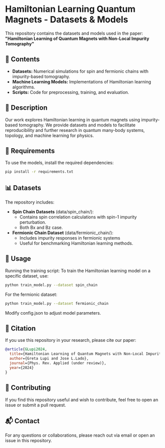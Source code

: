 # Hamiltonian Learning Quantum Magnets - Datasets & Models

This repository contains the datasets and models used in the paper:  
**"Hamiltonian Learning of Quantum Magnets with Non-Local Impurity Tomography"**  

## 📂 Contents
- **Datasets:** Numerical simulations for spin and fermionic chains with impurity-based tomography.
- **Machine Learning Models:** Implementations of Hamiltonian learning algorithms.
- **Scripts:** Code for preprocessing, training, and evaluation.

## 📜 Description
Our work explores Hamiltonian learning in quantum magnets using impurity-based tomography. We provide datasets and models to facilitate reproducibility and further research in quantum many-body systems, topology, and machine learning for physics.

## 🔧 Requirements
To use the models, install the required dependencies:
```bash
pip install -r requirements.txt
```

## 📊 Datasets
The repository includes:

- **Spin Chain Datasets** (data/spin_chain/):
  - Contains spin correlation calculations with spin-1 impurity perturbation.
  - Both Bx and Bz case.
- **Fermionic Chain Dataset** (data/fermionic_chain/):
  - Includes impurity responses in fermionic systems
  - Useful for benchmarking Hamiltonian learning methods.

## 🚀 Usage
Running the training script:
To train the Hamiltonian learning model on a specific dataset, use:

```bash
python train_model.py --dataset spin_chain
```
For the fermionic dataset:
```bash
python train_model.py --dataset fermionic_chain
```
Modify config.json to adjust model parameters.

## 📄 Citation
If you use this repository in your research, please cite our paper:

```bibtex
@article{GLupi2024,
  title={Hamiltonian Learning of Quantum Magnets with Non-Local Impurity Tomography},
  author={Greta Lupi and Jose L.Lado},
  journal={Phys. Rev. Applied (under review)},
  year={2024}
}
```

## 🤝 Contributing
If you find this repository useful and wish to contribute, feel free to open an issue or submit a pull request.

## 📬 Contact
For any questions or collaborations, please reach out via email or open an issue in this repository.
